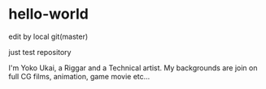 # hello-world
edit by local git(master)

just test repository

I'm Yoko Ukai, a Riggar and a Technical artist.
My backgrounds are join on full CG films, animation, game movie etc...
